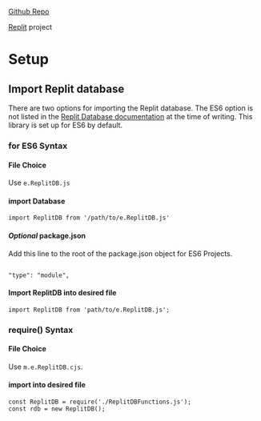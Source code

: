 [Github Repo](https://github.com/GeorgeSchafer/ReplitDB)

[Replit](https://replit.com/@GeorgeSchafer/ReplitDB) project

# Setup

## Import Replit database

There are two options for importing the Replit database. The ES6 option is not listed in the [Replit Database documentation](https://docs.replit.com/hosting/databases/replit-database) at the time of writing. This library is set up for ES6 by default.

### for ES6 Syntax

#### File Choice

Use `e.ReplitDB.js`

#### import Database

```
import ReplitDB from '/path/to/e.ReplitDB.js'
```

#### *Optional* package.json

Add this line to the root of the package.json object for ES6 Projects.

```

"type": "module",
```

#### Import ReplitDB into desired file

```
import ReplitDB from 'path/to/e.ReplitDB.js';
```

### require() Syntax

#### File Choice

Use `m.e.ReplitDB.cjs`.

#### import into desired file

```
const ReplitDB = require('./ReplitDBFunctions.js');
const rdb = new ReplitDB();
```
